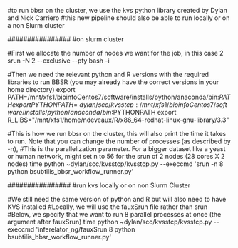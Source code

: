 
#to run bbsr on the cluster, we use the kvs python library created by Dylan and Nick Carriero
#this new pipeline should also be able to run locally or on a non Slurm cluster 

################
#on slurm cluster

#First we allocate the number of nodes we want for the job, in this case 2
srun -N 2 --exclusive --pty bash -i

#Then we need the relevant python and R versions with the required libraries to run BBSR (you may already have the correct versions in your home directory)
export PATH=/mnt/xfs1/bioinfoCentos7/software/installs/python/anaconda/bin:$PATH
export PYTHONPATH=~dylan/scc/kvsstcp:/mnt/xfs1/bioinfoCentos7/software/installs/python/anaconda/bin:$PYTHONPATH
export R_LIBS="/mnt/xfs1/home/ndeveaux/R/x86_64-redhat-linux-gnu-library/3.3"

#This is how we run bbsr on the cluster, this will also print the time it takes to run. Note that you can change the number of processes (as described by -n), 
#This is the parallelization parameter. For a bigger dataset like a yeast or human network, might set n to 56 for the srun of 2 nodes (28 cores X 2 nodes)
time python ~dylan/scc/kvsstcp/kvsstcp.py --execcmd 'srun -n 8 python bsubtilis_bbsr_workflow_runner.py'


################
#run kvs locally or on non Slurm Cluster

#We still need the same version of python and R but will also need to have KVS installed
#Locally, we will use the fauxSrun file rather than srun
#Below, we specify that we want to run 8 parallel processes at once (the argument after fauxSrun)
time python ~dylan/scc/kvsstcp/kvsstcp.py --execcmd 'inferelator_ng/fauxSrun 8 python bsubtilis_bbsr_workflow_runner.py'
